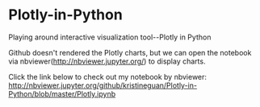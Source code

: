 # Plotly-in-Python
Playing around interactive visualization tool--Plotly in Python

Github doesn't rendered the Plotly charts, but we can open the notebook via nbviewer(http://nbviewer.jupyter.org/) to display charts. 

Click the link below to check out my notebook by nbviewer:
http://nbviewer.jupyter.org/github/kristineguan/Plotly-in-Python/blob/master/Plotly.ipynb

